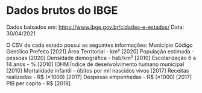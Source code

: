# Dados brutos do IBGE

Dados baixados em: https://www.ibge.gov.br/cidades-e-estados/
Data: 30/04/2021

O CSV de cada estado possui as seguintes informações:
Município
Código
Gentílico
Prefeito [2021]
Área Territorial - km² [2020]
População estimada - pessoas [2020]
Densidade demográfica - hab/km² [2010]
Escolarização 6 a 14 anos - % [2010]
IDHM Índice de desenvolvimento humano municipal [2010]
Mortalidade infantil - óbitos por mil nascidos vivos [2017]
Receitas realizadas - R$ (×1000) [2017]
Despesas empenhadas - R$ (×1000) [2017]
PIB per capita - R$ [2018]